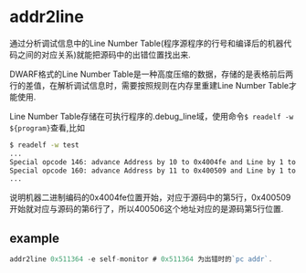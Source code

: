 # addr2line
通过分析调试信息中的Line Number Table(程序源程序的行号和编译后的机器代码之间的对应关系)就能把源码中的出错位置找出来.

DWARF格式的Line  Number Table是一种高度压缩的数据，存储的是表格前后两行的差值，在解析调试信息时，需要按照规则在内存里重建Line Number  Table才能使用.

Line Number Table存储在可执行程序的.debug_line域，使用命令`$ readelf -w ${program}`查看,比如
```sh
$ readelf -w test
...
Special opcode 146: advance Address by 10 to 0x4004fe and Line by 1 to 5
Special opcode 160: advance Address by 11 to 0x400509 and Line by 1 to 6
...
```

说明机器二进制编码的0x4004fe位置开始，对应于源码中的第5行，0x400509开始就对应与源码的第6行了，所以400506这个地址对应的是源码第5行位置.

## example
```go
addr2line 0x511364 -e self-monitor # 0x511364 为出错时的`pc addr`.
```